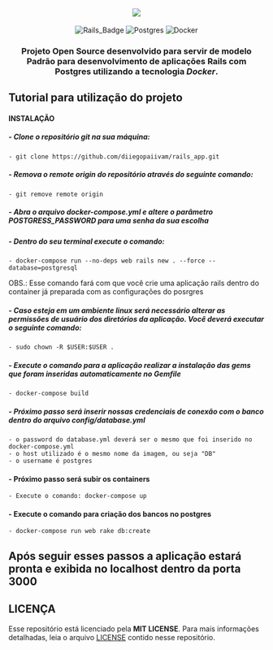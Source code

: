 <h2 align=center>
<img src="https://miro.medium.com/max/1400/1*_uQ2O1kMA6DBI3_nNOBVOA.png" />
</h2>

<div align="center">

![Rails_Badge][rails] ![Postgres](https://img.shields.io/badge/postgres-%23316192.svg?style=for-the-badge&logo=postgresql&logoColor=white) ![Docker](https://img.shields.io/badge/docker-%230db7ed.svg?style=for-the-badge&logo=docker&logoColor=white)

</div>

<h3 align="center">

Projeto **Open Source** desenvolvido para servir de modelo Padrão para desenvolvimento de aplicações **Rails** com **Postgres** utilizando a tecnologia ***Docker***.

</h3>

## **Tutorial para utilização do projeto**


#### **INSTALAÇÃO** 

#####  - **Clone o repositório git na sua máquina:**
    - git clone https://github.com/diiegopaiivam/rails_app.git
#####  - **Remova o remote origin do repositório através do seguinte comando:**
    - git remove remote origin
#####  - **Abra o arquivo docker-compose.yml e altere o parâmetro POSTGRESS_PASSWORD para uma senha da sua escolha**
#####  - **Dentro do seu terminal execute o comando:**
    - docker-compose run --no-deps web rails new . --force --database=postgresql 
  OBS.: Esse comando fará com que você crie uma aplicação rails dentro do container já preparada com as configurações do posrgres
##### - **Caso esteja em um ambiente linux será necessário alterar as permissões de usuário dos diretórios da aplicação. Você deverá executar o seguinte comando:**
    - sudo chown -R $USER:$USER .
##### - **Execute o comando para a aplicação realizar a instalação das gems que foram inseridas automaticamente no Gemfile**
    - docker-compose build
##### - **Próximo passo será inserir nossas credenciais de conexão com o banco dentro do arquivo config/database.yml**
    - o password do database.yml deverá ser o mesmo que foi inserido no docker-compose.yml
    - o host utilizado é o mesmo nome da imagem, ou seja "DB" 
    - o username é postgres
#### - **Próximo passo será subir os containers**
    - Execute o comando: docker-compose up
#### - **Execute o comando para criação dos bancos no postgres**
    - docker-compose run web rake db:create


## **Após seguir esses passos a aplicação estará pronta e exibida no localhost dentro da porta 3000**

## **LICENÇA**

Esse repositório está licenciado pela **MIT LICENSE**. Para mais informações detalhadas, leia o arquivo [LICENSE](./LICENSE) contido nesse repositório. 



<!-- Website Links -->

[rocketseat_site]: https://rocketseat.com.br/

<!-- Badges -->

[github_issues_badge]: https://img.shields.io/github/issues/x0n4d0/ecoleta?color=green

[repository_license_badge]: https://img.shields.io/github/license/x0n4d0/ecoleta

[rails]: https://img.shields.io/badge/rails-%23CC0000.svg?style=for-the-badge&logo=ruby-on-rails&logoColor=white

[npm_version_badge]: https://img.shields.io/badge/npm-6.14.4-red

[web_react_badge]: https://img.shields.io/badge/web-react-blue

[mobile_react-native_badge]: https://img.shields.io/badge/mobile-react%20native-blueviolet

[server_nodejs_badge]: https://img.shields.io/badge/server-nodejs-important

<!-- Techs -->

[react]: https://reactjs.org/

[typescript]: https://www.typescriptlang.org/

[node]: https://nodejs.org/en/

[leaflet]: https://react-leaflet.js.org/en/

[ibge_api]: https://servicodados.ibge.gov.br/api/docs/localidades?versao=1

[ibge_api_ufs]: https://servicodados.ibge.gov.br/api/docs/localidades?versao=1#api-UFs-estadosGet

[ibge_api_municipios]: https://servicodados.ibge.gov.br/api/docs/localidades?versao=1#api-Municipios-estadosUFMunicipiosGet

[vscode]: https://code.visualstudio.com/

[react_native]: http://www.reactnative.com/

[stackedit]: https://stackedit.io

[vscode_sqlite_extension]: https://marketplace.visualstudio.com/items?itemName=alexcvzz.vscode-sqlite

[markdown_emoji]: https://gist.github.com/rxaviers/7360908

[commitlint]: https://github.com/conventional-changelog/commitlint

[express]: https://expressjs.com/

[cors]: https://expressjs.com/en/resources/middleware/cors.html

[knex]: http://knexjs.org/

[sqlite3]: https://github.com/mapbox/node-sqlite3

[tsnode]: https://github.com/TypeStrong/ts-node

[feather_icons]: https://feathericons.com/

[insomnia]: https://insomnia.rest/

[react_leaflet]: https://react-leaflet.js.org/

[react_router_dom]: https://github.com/ReactTraining/react-router/tree/master/packages/react-router-dom

[react_icons]: https://react-icons.github.io/react-icons/

[axios]: https://github.com/axios/axios

